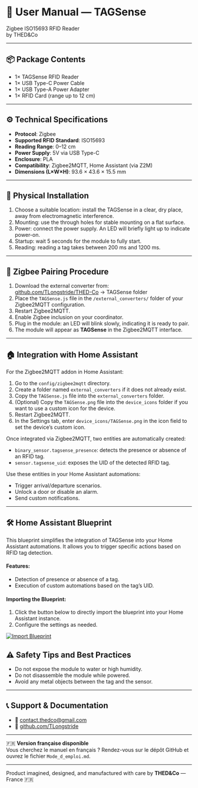 # 📘 User Manual — TAGSense  
Zigbee ISO15693 RFID Reader  
by THED&Co

---

## 📦 Package Contents

- 1× TAGSense RFID Reader
- 1× USB Type-C Power Cable
- 1× USB Type-A Power Adapter
- 1× RFID Card (range up to 12 cm)

---

## ⚙️ Technical Specifications

- **Protocol**: Zigbee
- **Supported RFID Standard**: ISO15693
- **Reading Range**: 0–12 cm
- **Power Supply**: 5V via USB Type-C
- **Enclosure**: PLA
- **Compatibility**: Zigbee2MQTT, Home Assistant (via Z2M)
- **Dimensions (L×W×H)**: 93.6 × 43.6 × 15.5 mm

---

## 🧱 Physical Installation

1. Choose a suitable location: install the TAGSense in a clear, dry place, away from electromagnetic interference.
2. Mounting: use the through holes for stable mounting on a flat surface.
3. Power: connect the power supply. An LED will briefly light up to indicate power-on.
4. Startup: wait 5 seconds for the module to fully start.
5. Reading: reading a tag takes between 200 ms and 1200 ms.

---

## 🔗 Zigbee Pairing Procedure

1. Download the external converter from:  
   [github.com/TLongstride/THED-Co](https://github.com/TLongstride/THED-Co) → TAGSense folder
2. Place the `TAGSense.js` file in the `/external_converters/` folder of your Zigbee2MQTT configuration.
3. Restart Zigbee2MQTT.
4. Enable Zigbee inclusion on your coordinator.
5. Plug in the module: an LED will blink slowly, indicating it is ready to pair.
6. The module will appear as **TAGSense** in the Zigbee2MQTT interface.

---

## 🏠 Integration with Home Assistant

For the Zigbee2MQTT addon in Home Assistant:

1. Go to the `config/zigbee2mqtt` directory.
2. Create a folder named `external_converters` if it does not already exist.
3. Copy the `TAGSense.js` file into the `external_converters` folder.
4. (Optional) Copy the `TAGSense.png` file into the `device_icons` folder if you want to use a custom icon for the device.
5. Restart Zigbee2MQTT.
6. In the Settings tab, enter `device_icons/TAGSense.png` in the icon field to set the device’s custom icon.

Once integrated via Zigbee2MQTT, two entities are automatically created:

- `binary_sensor.tagsense_presence`: detects the presence or absence of an RFID tag.
- `sensor.tagsense_uid`: exposes the UID of the detected RFID tag.

Use these entities in your Home Assistant automations:

- Trigger arrival/departure scenarios.
- Unlock a door or disable an alarm.
- Send custom notifications.

---

## 🛠️ Home Assistant Blueprint

This blueprint simplifies the integration of TAGSense into your Home Assistant automations. It allows you to trigger specific actions based on RFID tag detection.

#### Features:
- Detection of presence or absence of a tag.
- Execution of custom automations based on the tag’s UID.

#### Importing the Blueprint:
1. Click the button below to directly import the blueprint into your Home Assistant instance.
2. Configure the settings as needed.

[![Import Blueprint](https://my.home-assistant.io/badges/blueprint_import.svg)](https://my.home-assistant.io/redirect/blueprint_import/?blueprint_url=https://github.com/TLongstride/TAGSense/blob/main/blueprints/fr/TAGSense.yaml)

## ⚠️ Safety Tips and Best Practices

- Do not expose the module to water or high humidity.
- Do not disassemble the module while powered.
- Avoid any metal objects between the tag and the sensor.

---

## 📞 Support & Documentation

- 📧 contact.thedco@gmail.com
- 🔗 [github.com/TLongstride](https://github.com/TLongstride)

---

🇫🇷 **Version française disponible**  
Vous cherchez le manuel en français ? Rendez-vous sur le dépôt GitHub et ouvrez le fichier `Mode_d_emploi.md`.

---

Product imagined, designed, and manufactured with care by **THED&Co** — France 🇫🇷